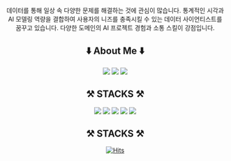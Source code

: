 <div align=center> 
데이터를 통해 일상 속 다양한 문제를 해결하는 것에 관심이 많습니다. 통계적인 시각과 AI 모델링 역량을 결합하여 사용자의 니즈를 충족시킬 수 있는 데이터 사이언티스트를 꿈꾸고 있습니다. 
다양한 도메인의 AI 프로젝트 경험과 소통 스킬이 강점입니다. </br>






</div>
<div align=center><h2>⬇️ About Me ⬇️</h1></div>
<div align=center> 
<a href="https://www.linkedin.com/in/jaewon-hwang-359498224/" target="_blank"><img src="https://img.shields.io/badge/LinkedIn-0A66C2?style=flat-square&logo=LinkedIn&logoColor=blue"/></a>
<a href="https://emperor-one-data-study.tistory.com/" target="_blank"><img src="https://img.shields.io/badge/Tistory-000000?style=flat-square&logo=Tistory&logoColor=orange"/></a>
<a href="https://alpine-fender-f1b.notion.site/Jaewon-Hwang-Portfolio-3987d7365141487aa2005f33e0d4b00a?pvs=4" target="_blank"><img src="https://img.shields.io/badge/aboutdotme-00A98F?style=flat-square&logo=aboutdotme&logoColor=white"/></a>

<div align=center><h2>⚒ STACKS ⚒</h1></div>

<div align=center> 
<img src="https://img.shields.io/badge/python-3776AB?style=for-the-badge&logo=python&logoColor=white"> 
<img src="https://img.shields.io/badge/Pytorch-EE4C2C?style=for-the-badge&logo=Pytorch&logoColor=white"> 
<img src="https://img.shields.io/badge/MySQL-4479A1?style=for-the-badge&logo=MySQL&logoColor=white"> 
<img src="https://img.shields.io/badge/Tableau-E97627?style=for-the-badge&logo=Tableau&logoColor=white"> 
<img src="https://img.shields.io/badge/Notion-000000?style=for-the-badge&logo=Notion&logoColor=white">  

<div align=center><h2>⚒ STACKS ⚒</h1></div>
</div>




[![Hits](https://hits.seeyoufarm.com/api/count/incr/badge.svg?url=https%3A%2F%2Fgithub.com%2FHwangJae-won&count_bg=%23B27DFF&title_bg=%23969696&icon=github.svg&icon_color=%23E7E7E7&title=%EB%B0%A9%EB%AC%B8%EC%9E%90%EC%88%98+&edge_flat=false)](https://hits.seeyoufarm.com)
